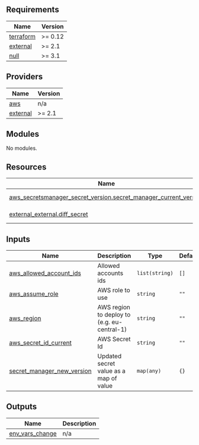 ## Requirements

| Name | Version |
|------|---------|
| <a name="requirement_terraform"></a> [terraform](#requirement\_terraform) | >= 0.12 |
| <a name="requirement_external"></a> [external](#requirement\_external) | >= 2.1 |
| <a name="requirement_null"></a> [null](#requirement\_null) | >= 3.1 |

## Providers

| Name | Version |
|------|---------|
| <a name="provider_aws"></a> [aws](#provider\_aws) | n/a |
| <a name="provider_external"></a> [external](#provider\_external) | >= 2.1 |

## Modules

No modules.

## Resources

| Name | Type |
|------|------|
| [aws_secretsmanager_secret_version.secret_manager_current_version](https://registry.terraform.io/providers/hashicorp/aws/latest/docs/data-sources/secretsmanager_secret_version) | data source |
| [external_external.diff_secret](https://registry.terraform.io/providers/hashicorp/external/latest/docs/data-sources/external) | data source |

## Inputs

| Name | Description | Type | Default | Required |
|------|-------------|------|---------|:--------:|
| <a name="input_aws_allowed_account_ids"></a> [aws\_allowed\_account\_ids](#input\_aws\_allowed\_account\_ids) | Allowed accounts ids | `list(string)` | `[]` | no |
| <a name="input_aws_assume_role"></a> [aws\_assume\_role](#input\_aws\_assume\_role) | AWS role to use | `string` | `""` | no |
| <a name="input_aws_region"></a> [aws\_region](#input\_aws\_region) | AWS region to deploy to (e.g. eu-central-1) | `string` | `""` | no |
| <a name="input_aws_secret_id_current"></a> [aws\_secret\_id\_current](#input\_aws\_secret\_id\_current) | AWS Secret Id | `string` | `""` | no |
| <a name="input_secret_manager_new_version"></a> [secret\_manager\_new\_version](#input\_secret\_manager\_new\_version) | Updated secret value as a map of value | `map(any)` | `{}` | no |

## Outputs

| Name | Description |
|------|-------------|
| <a name="output_env_vars_change"></a> [env\_vars\_change](#output\_env\_vars\_change) | n/a |
